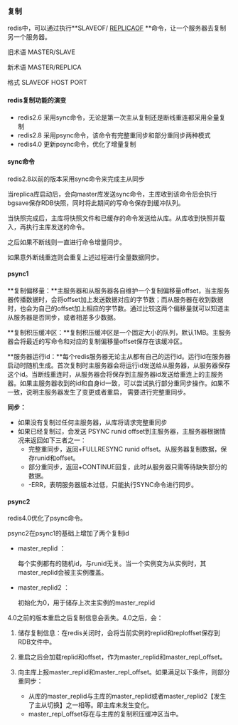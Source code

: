 ### 复制

redis中，可以通过执行**SLAVEOF/  [REPLICAOF](https://redis.io/commands/replicaof) **命令，让一个服务器去复制另一个服务器。

旧术语 MASTER/SLAVE

新术语 MASTER/REPLICA

格式 SLAVEOF HOST PORT



#### redis复制功能的演变

- redis2.6 采用sync命令，无论是第一次主从复制还是断线重连都采用全量复制
- redis2.8 采用psync命令，该命令有完整重同步和部分重同步两种模式
- redis4.0 更新psync命令，优化了增量复制



#### sync命令

redis2.8以前的版本采用sync命令来完成主从同步

当replica库启动后，会向master库发送sync命令，主库收到该命令后会执行bgsave保存RDB快照，同时将此期间的写命令保存到缓冲队列。

当快照完成后，主库将快照文件和已缓存的命令发送给从库。从库收到快照并载入，再执行主库发送的命令。

之后如果不断线则一直进行命令增量同步。

如果意外断线重连则会重复上述过程进行全量数据同步。



#### psync1

**复制偏移量：**主服务器和从服务器各自维护一个复制偏移量offset，当主服务器传播数据时，会将offset加上发送数据对应的字节数；而从服务器在收到数据时，也会为自己的offset加上相应的字节数。通过比较这两个偏移量就可以知道主从服务器是否同步，或者相差多少数据。

**复制积压缓冲区：**复制积压缓冲区是一个固定大小的队列，默认1MB。主服务器会将最近的写命令和对应的复制偏移量offset保存在该缓冲区。

**服务器运行id：**每个redis服务器无论主从都有自己的运行id。运行id在服务器启动时随机生成。首次复制时主服务器会将运行id发送给从服务器，从服务器保存这个id。当断线重连时，从服务器会将保存到主服务器id发送给重连上的主服务器。如果主服务器收到的id和自身id一致，可以尝试执行部分重同步操作。如果不一致，说明主服务器发生了变更或者重启， 需要进行完整重同步。



**同步：**

- 如果没有复制过任何主服务器，从库将请求完整重同步
- 如果已经复制过，会发送 PSYNC runid offset到主服务器，主服务器根据情况来返回如下三者之一：
  - 完整重同步，返回+FULLRESYNC runid offset。从服务器复制数据，保存runid和offset。
  - 部分重同步，返回+CONTINUE回复，此时从服务器只需等待缺失部分的数据。
  - -ERR，表明服务器版本过低，只能执行SYNC命令进行同步。



#### psync2

redis4.0优化了psync命令。

psync2在psync1的基础上增加了两个复制id

- master_replid	：

  每个实例都有的随机id，与runid无关。当一个实例变为从实例时，其master_replid会被主实例覆盖。

- master_replid2 ：

  初始化为0，用于储存上次主实例的master_replid



4.0之前的版本重启之后复制信息会丢失。4.0之后，会：

1. 储存复制信息：在redis关闭时，会将当前实例的replid和reploffset保存到RDB文件中。

2. 重启之后会加载replid和offset，作为master_replid和master_repl_offset。

3. 向主库上报master_replid和master_repl_offset。如果满足以下条件，则部分重同步：

   - 从库的master_replid与主库的master_replid或者master_replid2【发生了主从切换】之一相等。即主库未发生变化。
   - master_repl_offset存在与主库的复制积压缓冲区当中。

   



